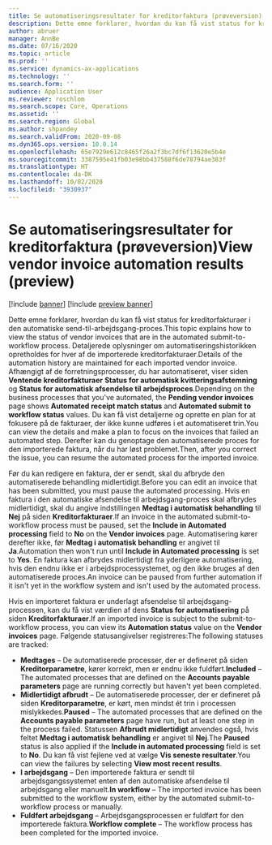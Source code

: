 ```yaml
---
title: Se automatiseringsresultater for kreditorfaktura (prøveversion)
description: Dette emne forklarer, hvordan du kan få vist status for kreditorfakturaer i den automatiske send-til-arbejdsgang-proces.
author: abruer
manager: AnnBe
ms.date: 07/16/2020
ms.topic: article
ms.prod: ''
ms.service: dynamics-ax-applications
ms.technology: ''
ms.search.form: ''
audience: Application User
ms.reviewer: roschlom
ms.search.scope: Core, Operations
ms.assetid: ''
ms.search.region: Global
ms.author: shpandey
ms.search.validFrom: 2020-09-08
ms.dyn365.ops.version: 10.0.14
ms.openlocfilehash: 65e7929e612c8465f26a2f3bc7df6f13620e5b4e
ms.sourcegitcommit: 3387595e41fb03e98bb437588f6de78794ae383f
ms.translationtype: HT
ms.contentlocale: da-DK
ms.lasthandoff: 10/02/2020
ms.locfileid: "3930937"
---
```

# <a name="view-vendor-invoice-automation-results-preview"></a><span data-ttu-id="6ae66-103">Se automatiseringsresultater for kreditorfaktura (prøveversion)</span><span class="sxs-lookup"><span data-stu-id="6ae66-103">View vendor invoice automation results (preview)</span></span>

[!include [banner](../includes/banner.md)]
[!include [preview banner](../includes/preview-banner.md)]

<span data-ttu-id="6ae66-104">Dette emne forklarer, hvordan du kan få vist status for kreditorfakturaer i den automatiske send-til-arbejdsgang-proces.</span><span class="sxs-lookup"><span data-stu-id="6ae66-104">This topic explains how to view the status of vendor invoices that are in the automated submit-to-workflow process.</span></span> <span data-ttu-id="6ae66-105">Detaljerede oplysninger om automatiseringshistorikken opretholdes for hver af de importerede kreditorfakturaer.</span><span class="sxs-lookup"><span data-stu-id="6ae66-105">Details of the automation history are maintained for each imported vendor invoice.</span></span> <span data-ttu-id="6ae66-106">Afhængigt af de forretningsprocesser, du har automatiseret, viser siden **Ventende kreditorfakturaer** **Status for automatisk kvitteringsafstemning** og **Status for automatisk afsendelse til arbejdsproces**.</span><span class="sxs-lookup"><span data-stu-id="6ae66-106">Depending on the business processes that you've automated, the **Pending vendor invoices** page shows **Automated receipt match status** and **Automated submit to workflow status** values.</span></span> <span data-ttu-id="6ae66-107">Du kan få vist detaljerne og oprette en plan for at fokusere på de fakturaer, der ikke kunne udføres i et automatiseret trin.</span><span class="sxs-lookup"><span data-stu-id="6ae66-107">You can view the details and make a plan to focus on the invoices that failed an automated step.</span></span> <span data-ttu-id="6ae66-108">Derefter kan du genoptage den automatiserede proces for den importerede faktura, når du har løst problemet.</span><span class="sxs-lookup"><span data-stu-id="6ae66-108">Then, after you correct the issue, you can resume the automated process for the imported invoice.</span></span>

<span data-ttu-id="6ae66-109">Før du kan redigere en faktura, der er sendt, skal du afbryde den automatiserede behandling midlertidigt.</span><span class="sxs-lookup"><span data-stu-id="6ae66-109">Before you can edit an invoice that has been submitted, you must pause the automated processing.</span></span> <span data-ttu-id="6ae66-110">Hvis en faktura i den automatiske afsendelse til arbejdsgang-proces skal afbrydes midlertidigt, skal du angive indstillingen **Medtag i automatisk behandling** til **Nej** på siden **Kreditorfakturaer**.</span><span class="sxs-lookup"><span data-stu-id="6ae66-110">If an invoice in the automated submit-to-workflow process must be paused, set the **Include in Automated processing** field to **No** on the **Vendor invoices** page.</span></span> <span data-ttu-id="6ae66-111">Automatisering kører derefter ikke, før **Medtag i automatisk behandling** er angivet til **Ja**.</span><span class="sxs-lookup"><span data-stu-id="6ae66-111">Automation then won't run until **Include in Automated processing** is set to **Yes**.</span></span> <span data-ttu-id="6ae66-112">En faktura kan afbrydes midlertidigt fra yderligere automatisering, hvis den endnu ikke er i arbejdsprocessystemet, og den ikke bruges af den automatiserede proces.</span><span class="sxs-lookup"><span data-stu-id="6ae66-112">An invoice can be paused from further automation if it isn't yet in the workflow system and isn't used by the automated process.</span></span>

<span data-ttu-id="6ae66-113">Hvis en importeret faktura er underlagt afsendelse til arbejdsgang-processen, kan du få vist værdien af dens **Status for automatisering** på siden **Kreditorfakturaer**.</span><span class="sxs-lookup"><span data-stu-id="6ae66-113">If an imported invoice is subject to the submit-to-workflow process, you can view its **Automation status** value on the **Vendor invoices** page.</span></span> <span data-ttu-id="6ae66-114">Følgende statusangivelser registreres:</span><span class="sxs-lookup"><span data-stu-id="6ae66-114">The following statuses are tracked:</span></span>

- <span data-ttu-id="6ae66-115">**Medtages** – De automatiserede processer, der er defineret på siden **Kreditorparametre**, kører korrekt, men er endnu ikke fuldført.</span><span class="sxs-lookup"><span data-stu-id="6ae66-115">**Included** – The automated processes that are defined on the **Accounts payable parameters** page are running correctly but haven't yet been completed.</span></span>
- <span data-ttu-id="6ae66-116">**Midlertidigt afbrudt** – De automatiserede processer, der er defineret på siden **Kreditorparametre**, er kørt, men mindst ét trin i processen mislykkedes.</span><span class="sxs-lookup"><span data-stu-id="6ae66-116">**Paused** – The automated processes that are defined on the **Accounts payable parameters** page have run, but at least one step in the process failed.</span></span> <span data-ttu-id="6ae66-117">Statussen **Afbrudt midlertidigt** anvendes også, hvis feltet **Medtag i automatisk behandling** er angivet til **Nej**.</span><span class="sxs-lookup"><span data-stu-id="6ae66-117">The **Paused** status is also applied if the **Include in automated processing** field is set to **No**.</span></span> <span data-ttu-id="6ae66-118">Du kan få vist fejlene ved at vælge **Vis seneste resultater**.</span><span class="sxs-lookup"><span data-stu-id="6ae66-118">You can view the failures by selecting **View most recent results**.</span></span>
- <span data-ttu-id="6ae66-119">**I arbejdsgang** – Den importerede faktura er sendt til arbejdsgangssystemet enten af den automatiske afsendelse til arbejdsgang eller manuelt.</span><span class="sxs-lookup"><span data-stu-id="6ae66-119">**In workflow** – The imported invoice has been submitted to the workflow system, either by the automated submit-to-workflow process or manually.</span></span>
- <span data-ttu-id="6ae66-120">**Fuldført arbejdsgang** – Arbejdsgangsprocessen er fuldført for den importerede faktura.</span><span class="sxs-lookup"><span data-stu-id="6ae66-120">**Workflow complete** – The workflow process has been completed for the imported invoice.</span></span>
